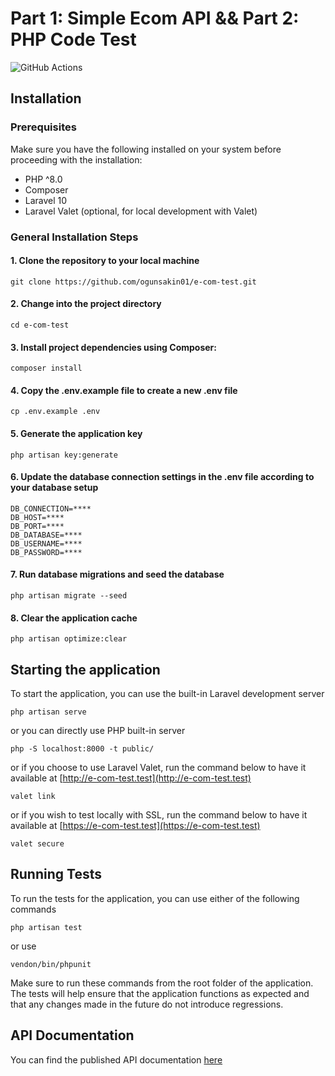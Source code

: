 # Part 1: Simple Ecom API && Part 2: PHP Code Test
![GitHub Actions](https://github.com/ogunsakin01/e-com-test/actions/workflows/laravel.yml/badge.svg)
## Installation

### Prerequisites
Make sure you have the following installed on your system before proceeding with the installation:

- PHP ^8.0
- Composer
- Laravel 10
- Laravel Valet (optional, for local development with Valet)

### General Installation Steps

#### 1. Clone the repository to your local machine
```shell
git clone https://github.com/ogunsakin01/e-com-test.git
```

#### 2. Change into the project directory
```shell
cd e-com-test
```

#### 3. Install project dependencies using Composer:
```shell
composer install
```

#### 4. Copy the .env.example file to create a new .env file
```shell
cp .env.example .env
```

#### 5. Generate the application key
```shell
php artisan key:generate
```

#### 6. Update the database connection settings in the .env file according to your database setup
```dotenv
DB_CONNECTION=****
DB_HOST=****
DB_PORT=****
DB_DATABASE=****
DB_USERNAME=****
DB_PASSWORD=****
```

#### 7. Run database migrations and seed the database
```shell
php artisan migrate --seed
```

#### 8. Clear the application cache
```shell
php artisan optimize:clear
```

## Starting the application
To start the application, you can use the built-in Laravel development server

```shell
php artisan serve
```
or you can directly use PHP built-in server
```shell
php -S localhost:8000 -t public/
```

or if you choose to use Laravel Valet, run the command below to have it available at [http://e-com-test.test](http://e-com-test.test)
```shell
valet link
```
or if you wish to test locally  with SSL, run the command below to have it available  at [https://e-com-test.test](https://e-com-test.test)
```shell
valet secure
```
## Running Tests
To run the tests for the application, you can use either of the following commands
```shell
php artisan test
```
or use 
```shell
vendon/bin/phpunit
```

Make sure to run these commands from the root folder of the application. The tests will help ensure that the application functions as expected and that any changes made in the future do not introduce regressions.

## API Documentation
You can find the published API documentation [here](https://documenter.getpostman.com/view/3172372/2sA35D5P1y)
